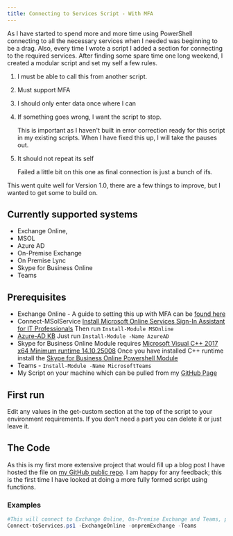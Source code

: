 ```yaml
---
title: Connecting to Services Script - With MFA
---
```


As I have started to spend more and more time using PowerShell connecting to all the necessary services when I needed was beginning to be a drag. Also, every time I wrote a script I added a section for connecting to the required services. After finding some spare time one long weekend, I created a modular script and set my self a few rules.

1. I must be able to call this from another script.
1. Must support MFA
1. I should only enter data once where I can
1. If something goes wrong, I want the script to stop.

   This is important as I haven't built in error correction ready for this script in my existing scripts. When I have fixed this up, I will take the pauses out.

1. It should not repeat its self

   Failed a little bit on this one as final connection is just a bunch of ifs.

This went quite well for Version 1.0, there are a few things to improve, but I wanted to get some to build on.

## Currently supported systems

* Exchange Online,
* MSOL
* Azure AD
* On-Premise Exchange
* On Premise Lync
* Skype for Business Online
* Teams

## Prerequisites

* Exchange Online - A guide to setting this up with MFA can be [found here](https://hillier-swift.co.uk/connecting-to-exchange-online-with-mfa/)
* Connect-MSolService [Install Microsoft Online Services Sign-In Assistant for IT Professionals](https://www.microsoft.com/en-us/download/details.aspx?id=41950) Then run `Install-Module MSOnline`
* [Azure-AD KB](https://docs.microsoft.com/en-us/office365/enterprise/powershell/connect-to-office-365-powershell#connect-with-the-microsoft-azure-active-directory-module-for-windows-powershell) Just run `Install-Module -Name AzureAD`
* Skype for Business Online Module requires [Microsoft Visual C++ 2017 x64 Minimum runtime 14.10.25008](https://aka.ms/vs/15/release/vc_redist.x64.exe) Once you have installed C++ runtime install the [Skype for Business Online Powershell Module](https://www.microsoft.com/en-us/download/details.aspx?id=39366)
* Teams - `Install-Module -Name MicrosoftTeams`
* My Script on your machine which can be pulled from my [GitHub Page](https://github.com/hillier-swift/Public/blob/master/Connect-ToServices.ps1)

## First run

Edit any values in the get-custom section at the top of the script to your environment requirements. If you don't need a part you can delete it or just leave it.

## The Code

As this is my first more extensive project that would fill up a blog post I have hosted the file on [my GitHub public repo](https://github.com/hillier-swift/Public/blob/master/Connect-ToServices.ps1). I am happy for any feedback; this is the first time I have looked at doing a more fully formed script using functions.

### Examples

```powershell
#This will connect to Exchange Online, On-Premise Exchange and Teams, prompting for an email and on Prem credentials  
Connect-toServices.ps1 -ExchangeOnline -onpremExchange -Teams
```

